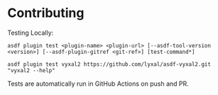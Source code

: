 # Contributing

Testing Locally:

```shell
asdf plugin test <plugin-name> <plugin-url> [--asdf-tool-version <version>] [--asdf-plugin-gitref <git-ref>] [test-command*]

asdf plugin test vyxal2 https://github.com/lyxal/asdf-vyxal2.git "vyxal2 --help"
```

Tests are automatically run in GitHub Actions on push and PR.
